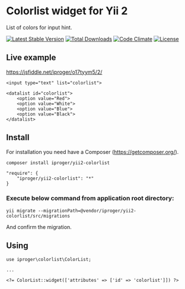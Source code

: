 # Colorlist widget for Yii 2
List of colors for input hint.

[![Latest Stable Version](https://poser.pugx.org/iproger/yii2-colorlist/v/stable)](https://packagist.org/packages/iproger/yii2-colorlist)
[![Total Downloads](https://poser.pugx.org/iproger/yii2-colorlist/downloads)](https://packagist.org/packages/iproger/yii2-colorlist)
[![Code Climate](https://codeclimate.com/github/iproger/yii2-colorlist/badges/gpa.svg)](https://codeclimate.com/github/iproger/yii2-colorlist)
[![License](https://poser.pugx.org/iproger/yii2-colorlist/license)](https://packagist.org/packages/iproger/yii2-colorlist)

## Live example
https://jsfiddle.net/iproger/o17tyym5/2/

```
<input type="text" list="colorlist">

<datalist id="colorlist">
	<option value="Red">
	<option value="White">
	<option value="Blue">
	<option value="Black">
</datalist>
```

## Install
For installation you need have a Composer (https://getcomposer.org/).

```
composer install iproger/yii2-colorlist
```

```
"require": {
    "iproger/yii2-colorlist": "*"
}
```

### Execute below command from application root directory:
```
yii migrate --migrationPath=@vendor/iproger/yii2-colorlist/src/migrations
```
And confirm the migration.

## Using
```
use iproger\colorlist\ColorList;

...

<?= ColorList::widget(['attributes' => ['id' => 'colorlist']]) ?>
```
